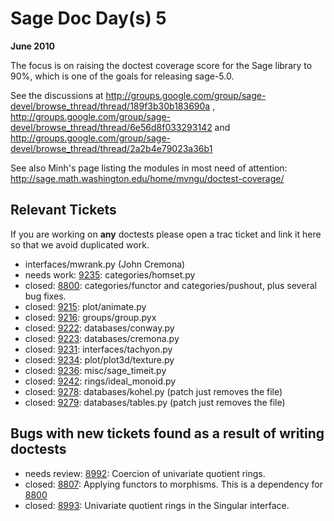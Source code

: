 

# Sage Doc Day(s) 5

**June 2010** 

The focus is on raising the doctest coverage score for the Sage library to 90%, which is one of the goals for releasing sage-5.0. 

See the discussions at  <a href="http://groups.google.com/group/sage-devel/browse_thread/thread/189f3b30b183690a">http://groups.google.com/group/sage-devel/browse_thread/thread/189f3b30b183690a</a> , <a href="http://groups.google.com/group/sage-devel/browse_thread/thread/6e56d8f033293142">http://groups.google.com/group/sage-devel/browse_thread/thread/6e56d8f033293142</a> and  <a href="http://groups.google.com/group/sage-devel/browse_thread/thread/2a2b4e79023a36b1">http://groups.google.com/group/sage-devel/browse_thread/thread/2a2b4e79023a36b1</a> 

See also Minh's page listing the modules in most need of attention: <a href="http://sage.math.washington.edu/home/mvngu/doctest-coverage/">http://sage.math.washington.edu/home/mvngu/doctest-coverage/</a> 


## Relevant Tickets

If you are working on **any** doctests please open a trac ticket and link it here so that we avoid duplicated work. 

* interfaces/mwrank.py (John Cremona) 
* needs work: <a class="http" href="http://trac.sagemath.org/sage_trac/ticket/9235">9235</a>: categories/homset.py 
* closed: <a class="http" href="http://trac.sagemath.org/sage_trac/ticket/8800">8800</a>: categories/functor and categories/pushout, plus several bug fixes. 
* closed: <a class="http" href="http://trac.sagemath.org/sage_trac/ticket/9215">9215</a>: plot/animate.py 
* closed: <a class="http" href="http://trac.sagemath.org/sage_trac/ticket/9216">9216</a>: groups/group.pyx 
* closed: <a class="http" href="http://trac.sagemath.org/sage_trac/ticket/9222">9222</a>: databases/conway.py 
* closed: <a class="http" href="http://trac.sagemath.org/sage_trac/ticket/9223">9223</a>: databases/cremona.py 
* closed: <a class="http" href="http://trac.sagemath.org/sage_trac/ticket/9231">9231</a>: interfaces/tachyon.py 
* closed: <a class="http" href="http://trac.sagemath.org/sage_trac/ticket/9234">9234</a>: plot/plot3d/texture.py 
* closed: <a class="http" href="http://trac.sagemath.org/sage_trac/ticket/9236">9236</a>: misc/sage_timeit.py 
* closed: <a class="http" href="http://trac.sagemath.org/sage_trac/ticket/9242">9242</a>: rings/ideal_monoid.py 
* closed: <a class="http" href="http://trac.sagemath.org/sage_trac/ticket/9278">9278</a>: databases/kohel.py  (patch just removes the file) 
* closed: <a class="http" href="http://trac.sagemath.org/sage_trac/ticket/9279">9279</a>: databases/tables.py (patch just removes the file) 

## Bugs with new tickets found as a result of writing doctests

* needs review: <a class="http" href="http://trac.sagemath.org/sage_trac/ticket/8992">8992</a>: Coercion of univariate quotient rings. 
* closed: <a class="http" href="http://trac.sagemath.org/sage_trac/ticket/8807">8807</a>: Applying functors to morphisms. This is a dependency for <a class="http" href="http://trac.sagemath.org/sage_trac/ticket/8800">8800</a> 
* closed: <a class="http" href="http://trac.sagemath.org/sage_trac/ticket/8993">8993</a>: Univariate quotient rings in the Singular interface. 